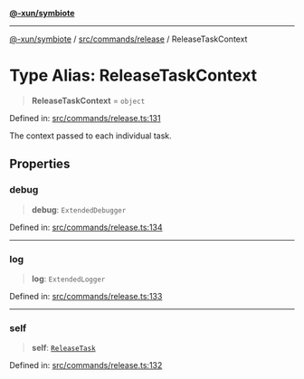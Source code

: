 [**@-xun/symbiote**](../../../../README.md)

***

[@-xun/symbiote](../../../../README.md) / [src/commands/release](../README.md) / ReleaseTaskContext

# Type Alias: ReleaseTaskContext

> **ReleaseTaskContext** = `object`

Defined in: [src/commands/release.ts:131](https://github.com/Xunnamius/symbiote/blob/ee4f1b782c259495505171a8374c784c706e4a7d/src/commands/release.ts#L131)

The context passed to each individual task.

## Properties

### debug

> **debug**: `ExtendedDebugger`

Defined in: [src/commands/release.ts:134](https://github.com/Xunnamius/symbiote/blob/ee4f1b782c259495505171a8374c784c706e4a7d/src/commands/release.ts#L134)

***

### log

> **log**: `ExtendedLogger`

Defined in: [src/commands/release.ts:133](https://github.com/Xunnamius/symbiote/blob/ee4f1b782c259495505171a8374c784c706e4a7d/src/commands/release.ts#L133)

***

### self

> **self**: [`ReleaseTask`](ReleaseTask.md)

Defined in: [src/commands/release.ts:132](https://github.com/Xunnamius/symbiote/blob/ee4f1b782c259495505171a8374c784c706e4a7d/src/commands/release.ts#L132)
